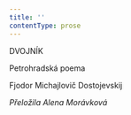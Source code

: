 ```yaml
---
title: ''
contentType: prose
---
```


DVOJNÍK

Petrohradská poema

Fjodor Michajlovič Dostojevskij

_Přeložila Alena Morávková_
